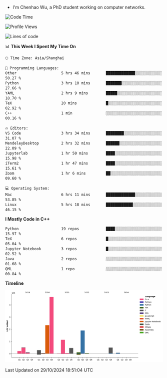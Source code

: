 - I'm Chenhao Wu, a PhD student working on computer networks.

<!--START_SECTION:waka-->
![Code Time](http://img.shields.io/badge/Code%20Time-8%20hrs%2057%20mins-blue)

![Profile Views](http://img.shields.io/badge/Profile%20Views-52-blue)

![Lines of code](https://img.shields.io/badge/From%20Hello%20World%20I%27ve%20Written-12.4%20million%20lines%20of%20code-blue)

📊 **This Week I Spent My Time On** 

```text
🕑︎ Time Zone: Asia/Shanghai

💬 Programming Languages: 
Other                    5 hrs 46 mins       █████████████░░░░░░░░░░░░   50.27 % 
Python                   3 hrs 10 mins       ███████░░░░░░░░░░░░░░░░░░   27.66 % 
YAML                     2 hrs 9 mins        █████░░░░░░░░░░░░░░░░░░░░   18.70 % 
TeX                      20 mins             █░░░░░░░░░░░░░░░░░░░░░░░░   02.92 % 
C++                      1 min               ░░░░░░░░░░░░░░░░░░░░░░░░░   00.16 % 

🔥 Editors: 
VS Code                  3 hrs 34 mins       ████████░░░░░░░░░░░░░░░░░   31.07 % 
MendeleyDesktop          2 hrs 32 mins       ██████░░░░░░░░░░░░░░░░░░░   22.09 % 
Jupyterlab               1 hr 50 mins        ████░░░░░░░░░░░░░░░░░░░░░   15.98 % 
iTerm2                   1 hr 47 mins        ████░░░░░░░░░░░░░░░░░░░░░   15.61 % 
Zoom                     1 hr 6 mins         ██░░░░░░░░░░░░░░░░░░░░░░░   09.60 % 

💻 Operating System: 
Mac                      6 hrs 11 mins       █████████████░░░░░░░░░░░░   53.85 % 
Linux                    5 hrs 18 mins       ████████████░░░░░░░░░░░░░   46.15 % 
```

**I Mostly Code in C++** 

```text
Python                   19 repos            ████░░░░░░░░░░░░░░░░░░░░░   15.97 % 
TeX                      6 repos             █░░░░░░░░░░░░░░░░░░░░░░░░   05.04 % 
Jupyter Notebook         3 repos             █░░░░░░░░░░░░░░░░░░░░░░░░   02.52 % 
Java                     2 repos             ░░░░░░░░░░░░░░░░░░░░░░░░░   01.68 % 
QML                      1 repo              ░░░░░░░░░░░░░░░░░░░░░░░░░   00.84 % 
```



**Timeline**

![Lines of Code chart](https://raw.githubusercontent.com/Vito-Swift/Vito-Swift/main/assets/bar_graph.png)


 Last Updated on 29/10/2024 18:51:04 UTC
<!--END_SECTION:waka-->

